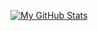 [![My GitHub Stats](https://github-readme-stats.vercel.app/api?username=Denellyne&show_icons=true&theme=aura&include_all_commits=true)](https://github.com/anuraghazra/github-readme-stats)
